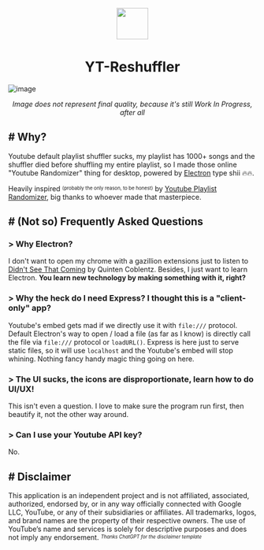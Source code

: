 <p align="center">
<img src="https://github.com/user-attachments/assets/fc10922d-46e8-4b37-923c-b8894c249d90" width="64" height="64">
</p>
<h1 align="center">YT-Reshuffler</h1>

![image](https://github.com/user-attachments/assets/bb54a589-2301-48f4-af30-ac0989a639b7)
<p align=center> <i>Image does not represent final quality, because it's still Work In Progress, after all </i></p>

## # Why?
Youtube default playlist shuffler sucks, my playlist has 1000+ songs and the shuffler died before shuffling my entire playlist, so I made those online "Youtube Randomizer" thing for desktop, powered by [Electron](https://www.electronjs.org/) type shii 🔥🔥.

Heavily inspired <sup><sub>(probably the only reason, to be honest)</sub></sup> by [Youtube Playlist Randomizer](https://youtube-playlist-randomizer.bitbucket.io/), big thanks to whoever made that masterpiece.

## # (Not so) Frequently Asked Questions
### > Why Electron?
I don't want to open my chrome with a gazillion extensions just to listen to [Didn't See That Coming](https://music.youtube.com/watch?v=t7zWExFJL5I) by Quinten Coblentz.
Besides, I just want to learn Electron. **You learn new technology by making something with it, right?**

### > Why the heck do I need Express? I thought this is a "client-only" app?
Youtube's embed gets mad if we directly use it with `file:///` protocol.
Default Electron's way to open / load a file (as far as I know) is directly call the file via `file:///` protocol or `loadURL()`.
Express is here just to serve static files, so it will use `localhost` and the Youtube's embed will stop whining. Nothing fancy handy magic thing going on here.

### > The UI sucks, the icons are disproportionate, learn how to do UI/UX!
This isn't even a question. I love to make sure the program run first, then beautify it, not the other way around.

### > Can I use your Youtube API key?
No.

## # Disclaimer
This application is an independent project and is not affiliated, associated, authorized, endorsed by, or in any way officially connected with Google LLC, YouTube, or any of their subsidiaries or affiliates. All trademarks, logos, and brand names are the property of their respective owners. The use of YouTube’s name and services is solely for descriptive purposes and does not imply any endorsement.
<sup><sub>*Thanks ChatGPT for the disclaimer template*</sub></sup>
